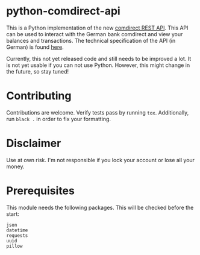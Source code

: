 # python-comdirect-api

This is a Python implementation of the new [comdirect REST API](https://www.comdirect.de/cms/kontakt-zugaenge-api.html). This API can be used to interact with the German bank comdirect and view your balances and transactions. The technical specification of the API (in German) is found [here](https://kunde.comdirect.de/cms/media/comdirect_REST_API_Dokumentation.pdf).

Currently, this not yet released code and still needs to be improved a lot.
It is not yet usable if you can not use Python.
However, this might change in the future, so stay tuned!

# Contributing

Contributions are welcome.
Verify tests pass by running `tox`. Additionally, run `black .` in order to fix your formatting.

# Disclaimer

Use at own risk. I'm not responsible if you lock your account or lose all your money. 

# Prerequisites

This module needs the following packages. This will be checked before the start:  
```
json  
datetime  
requests  
uuid  
pillow
```
